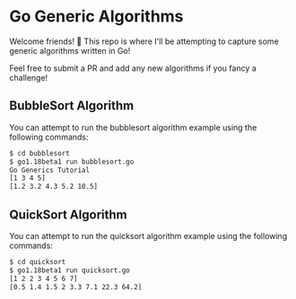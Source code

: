 Go Generic Algorithms
=======================

Welcome friends! 👋 This repo is where I'll be attempting to capture some generic algorithms
written in Go!

Feel free to submit a PR and add any new algorithms if you fancy a challenge!

## BubbleSort Algorithm

You can attempt to run the bubblesort algorithm example using the following commands:

```bash
$ cd bubblesort
$ go1.18beta1 run bubblesort.go                              
Go Generics Tutorial
[1 3 4 5]
[1.2 3.2 4.3 5.2 10.5]
```


## QuickSort Algorithm

You can attempt to run the quicksort algorithm example using the following commands:

```bash
$ cd quicksort
$ go1.18beta1 run quicksort.go
[1 2 2 3 4 5 6 7]
[0.5 1.4 1.5 2 3.3 7.1 22.3 64.2]
```

